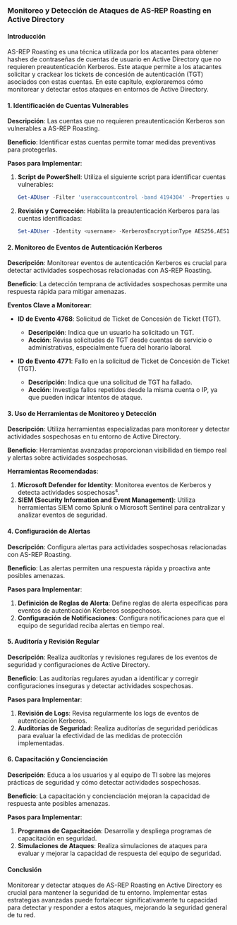 ### Monitoreo y Detección de Ataques de AS-REP Roasting en Active Directory

#### Introducción
AS-REP Roasting es una técnica utilizada por los atacantes para obtener hashes de contraseñas de cuentas de usuario en Active Directory que no requieren preautenticación Kerberos. Este ataque permite a los atacantes solicitar y crackear los tickets de concesión de autenticación (TGT) asociados con estas cuentas. En este capítulo, exploraremos cómo monitorear y detectar estos ataques en entornos de Active Directory.

#### 1. Identificación de Cuentas Vulnerables
**Descripción**: Las cuentas que no requieren preautenticación Kerberos son vulnerables a AS-REP Roasting.

**Beneficio**: Identificar estas cuentas permite tomar medidas preventivas para protegerlas.

**Pasos para Implementar**:
1. **Script de PowerShell**: Utiliza el siguiente script para identificar cuentas vulnerables:
   ```powershell
   Get-ADUser -Filter 'useraccountcontrol -band 4194304' -Properties useraccountcontrol | Format-Table name
   ```
2. **Revisión y Corrección**: Habilita la preautenticación Kerberos para las cuentas identificadas:
   ```powershell
   Set-ADUser -Identity <username> -KerberosEncryptionType AES256,AES128,DES,RC4
   ```

#### 2. Monitoreo de Eventos de Autenticación Kerberos
**Descripción**: Monitorear eventos de autenticación Kerberos es crucial para detectar actividades sospechosas relacionadas con AS-REP Roasting.

**Beneficio**: La detección temprana de actividades sospechosas permite una respuesta rápida para mitigar amenazas.

**Eventos Clave a Monitorear**:
- **ID de Evento 4768**: Solicitud de Ticket de Concesión de Ticket (TGT).
  - **Descripción**: Indica que un usuario ha solicitado un TGT.
  - **Acción**: Revisa solicitudes de TGT desde cuentas de servicio o administrativas, especialmente fuera del horario laboral.

- **ID de Evento 4771**: Fallo en la solicitud de Ticket de Concesión de Ticket (TGT).
  - **Descripción**: Indica que una solicitud de TGT ha fallado.
  - **Acción**: Investiga fallos repetidos desde la misma cuenta o IP, ya que pueden indicar intentos de ataque.

#### 3. Uso de Herramientas de Monitoreo y Detección
**Descripción**: Utiliza herramientas especializadas para monitorear y detectar actividades sospechosas en tu entorno de Active Directory.

**Beneficio**: Herramientas avanzadas proporcionan visibilidad en tiempo real y alertas sobre actividades sospechosas.

**Herramientas Recomendadas**:
1. **Microsoft Defender for Identity**: Monitorea eventos de Kerberos y detecta actividades sospechosas⁵.
2. **SIEM (Security Information and Event Management)**: Utiliza herramientas SIEM como Splunk o Microsoft Sentinel para centralizar y analizar eventos de seguridad.

#### 4. Configuración de Alertas
**Descripción**: Configura alertas para actividades sospechosas relacionadas con AS-REP Roasting.

**Beneficio**: Las alertas permiten una respuesta rápida y proactiva ante posibles amenazas.

**Pasos para Implementar**:
1. **Definición de Reglas de Alerta**: Define reglas de alerta específicas para eventos de autenticación Kerberos sospechosos.
2. **Configuración de Notificaciones**: Configura notificaciones para que el equipo de seguridad reciba alertas en tiempo real.

#### 5. Auditoría y Revisión Regular
**Descripción**: Realiza auditorías y revisiones regulares de los eventos de seguridad y configuraciones de Active Directory.

**Beneficio**: Las auditorías regulares ayudan a identificar y corregir configuraciones inseguras y detectar actividades sospechosas.

**Pasos para Implementar**:
1. **Revisión de Logs**: Revisa regularmente los logs de eventos de autenticación Kerberos.
2. **Auditorías de Seguridad**: Realiza auditorías de seguridad periódicas para evaluar la efectividad de las medidas de protección implementadas.

#### 6. Capacitación y Concienciación
**Descripción**: Educa a los usuarios y al equipo de TI sobre las mejores prácticas de seguridad y cómo detectar actividades sospechosas.

**Beneficio**: La capacitación y concienciación mejoran la capacidad de respuesta ante posibles amenazas.

**Pasos para Implementar**:
1. **Programas de Capacitación**: Desarrolla y despliega programas de capacitación en seguridad.
2. **Simulaciones de Ataques**: Realiza simulaciones de ataques para evaluar y mejorar la capacidad de respuesta del equipo de seguridad.

#### Conclusión
Monitorear y detectar ataques de AS-REP Roasting en Active Directory es crucial para mantener la seguridad de tu entorno. Implementar estas estrategias avanzadas puede fortalecer significativamente tu capacidad para detectar y responder a estos ataques, mejorando la seguridad general de tu red.

